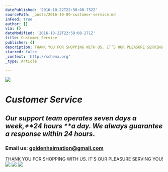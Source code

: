 ```yaml
---
datePublished: '2016-10-22T22:58:08.752Z'
sourcePath: _posts/2016-10-09-customer-service.md
inFeed: true
author: []
via: {}
dateModified: '2016-10-22T22:58:08.271Z'
title: Customer Service
publisher: {}
description: THANK YOU FOR SHOPPING WITH US. IT’S OUR PLEASURE SERVING YOU!
starred: false
_context: 'http://schema.org'
_type: Article

---
```

![](https://the-grid-user-content.s3-us-west-2.amazonaws.com/b5bfc6f3-1bbb-43ac-bb18-cc6f6563b957.jpg)

# _**Customer Service**_

## _Our support team operates seven days a week,**24 hours **a day. We always guarantee a response within **24 hours**_.

### Email us: goldenhairnation@gmail.com

THANK YOU FOR SHOPPING WITH US. IT'S OUR PLEASURE SERVING YOU!
![](https://s3-us-west-2.amazonaws.com/the-grid-img/p/55c5f3b64cf87ab9f79142c1ae5539615af10880.png)
![](https://the-grid-user-content.s3-us-west-2.amazonaws.com/e9582abc-84cc-4774-bfd6-29c878366183.png)
![](https://the-grid-user-content.s3-us-west-2.amazonaws.com/ee7182c0-7e4f-4421-bb5b-804bb8ca3c34.png)